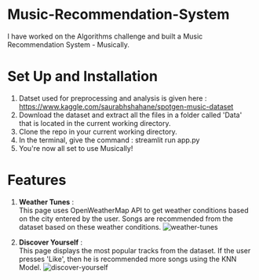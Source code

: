 # Music-Recommendation-System
 I have worked on the Algorithms challenge and built a Music Recommendation System - Musically.

# Set Up and Installation
1. Datset used for preprocessing and analysis is given here : https://www.kaggle.com/saurabhshahane/spotgen-music-dataset
2. Download the dataset and extract all the files in a folder called 'Data' that is located in the current working directory.
4. Clone the repo in your current working directory.
5. In the terminal, give the command : streamlit run app.py
6. You're now all set to use Musically!

# Features
1. **Weather Tunes** : </br>
   This page uses OpenWeatherMap API to get weather conditions based on the city entered by the user. Songs are recommended from the dataset based on these weather   conditions.
         ![weather-tunes](https://user-images.githubusercontent.com/75329906/170872708-9cedf70e-43c8-4c03-b13a-33666dd15e04.jpeg)

2. **Discover Yourself** : </br>
  This page displays the most popular tracks from the dataset. If the user presses 'Like', then he is recommended more songs using the KNN Model.
         ![discover-yourself](https://user-images.githubusercontent.com/75329906/170872728-a2562886-da33-4791-8a99-df10e50f3237.jpeg)
